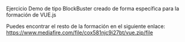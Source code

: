 Ejercicio Demo de tipo BlockBuster creado de forma específica para la formación de VUE.js

Puedes encontrar el resto de la formación en el siguiente enlace: 
https://www.mediafire.com/file/cox581njc9i27bt/vue.zip/file
